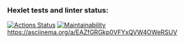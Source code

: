 ### Hexlet tests and linter status:
[![Actions Status](https://github.com/SaidIsaev/frontend-project-44/actions/workflows/hexlet-check.yml/badge.svg)](https://github.com/SaidIsaev/frontend-project-44/actions)
[![Maintainability](https://api.codeclimate.com/v1/badges/8878c381d61370583a96/maintainability)](https://codeclimate.com/github/SaidIsaev/frontend-project-44/maintainability)
https://asciinema.org/a/EAZfGRGkp0VFYxQVW4OWeRSUV